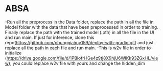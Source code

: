 # ABSA
-Run all the preprocess in the Data folder, replace the path in all the file in Model folder with the data that have been preprocessed in order to training. Finally replace the path with the trained model (.pth) in all the file in the UI and run main. If just for inference, clone this repo(https://github.com/phunggiahuy159/deploy-with-gradio.git) and just replace all the path in each file and run main.
-This is w2v file in order to initialize (https://drive.google.com/file/d/1PBiofrHGe4z9tj8X9hjU6WlKk93ZGxHL/view), you could replace w2v file with yours and change the hidden_dim
